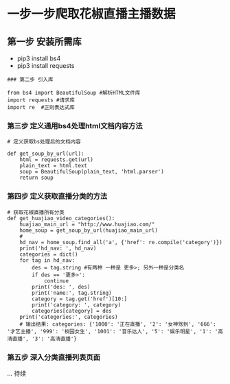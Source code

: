 # 一步一步爬取花椒直播主播数据

## 第一步 安装所需库
* pip3 install bs4
* pip3 install requests

```
### 第二步 引入库

from bs4 import BeautifulSoup #解析HTML文件库
import requests #请求库
import re  #正则表达式库

```

### 第三步 定义通用bs4处理html文档内容方法
```
# 定义获取bs处理后的文档内容

def get_soup_by_url(url):
    html = requests.get(url)
    plain_text = html.text
    soup = BeautifulSoup(plain_text, 'html.parser')
    return soup

```

### 第四步 定义获取直播分类的方法
```
# 获取花椒直播所有分类
def get_huajiao_video_categories():
    huajiao_main_url = "http://www.huajiao.com/"
    home_soup = get_soup_by_url(huajiao_main_url)
    #
    hd_nav = home_soup.find_all('a', {'href': re.compile('category')})
    print('hd_nav: ', hd_nav)
    categories = dict()
    for tag in hd_nav:
        des = tag.string #有两种 一种是 更多>; 另外一种是分类名
        if des == '更多>':
            continue
        print('des: ', des)
        print('name:', tag.string)
        category = tag.get('href')[10:]
        print('category: ', category)
        categories[category] = des
    print('categories:', categories)
    # 输出结果: categories: {'1000': '正在直播', '2': '女神驾到', '666': '才艺主播', '999': '校园女生', '1001': '音乐达人', '5': '娱乐明星', '1': '高清直播', '3': '高清直播'}

```

### 第五步 深入分类直播列表页面 
... 待续






